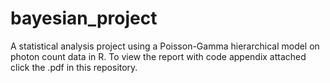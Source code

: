 # bayesian_project

A statistical analysis project using a Poisson-Gamma hierarchical model on photon count data in R. To view the report with code appendix attached click the .pdf in this repository.

